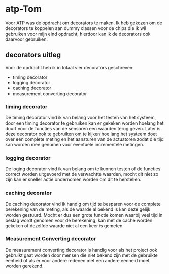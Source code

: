 # atp-Tom

Voor ATP was de opdracht om decorators te maken.
Ik heb gekozen om de decorators te koppelen aan dummy classen voor de chips die ik wil gebruiken voor mijn eind opdracht, hierdoor kan ik de decorators ook daarvoor gebruiken.

## decorators uitleg
Voor de opdracht heb ik in totaal vier decorators geschreven:
- timing decorator
- logging decorator
- caching decorator
- measurement converting decorator

### timing decorator
De timing decorator vind ik van belang voor het testen van het systeem, door een timing decorator te gebruiken kan er gekeken worden hoelang het duurt voor de functies van de sensoren een waarden terug geven. Later is deze decorator ook te gebruiken om te kijken hoe lang het systeem doet over een complete meting en het aansturen van de actuatoren zodat die tijd kan worden mee genomen voor eventuele incrementele metingen.

### logging decorator
De loging decorator vind ik van belang om te kunnen testen of de functies correct worden uitgevoerd met de verwachtte waarden, mocht dit niet zo zijn kan er sneller actie ondernomen worden om dit te herstellen.

### caching decorator
De caching decorator vind ik handig om tijd te besparen voor de complete berekening van de meting, als de waarde al bekend is kan deze gelijk worden gestuurd. Mocht er dus een grote functie komen waarbij veel tijd in beslag wordt genomen voor de berekening, kan met de cache worden gekeken of dezelfde waarde niet al een keer is gemeten.

### Measurement Converting decorator
De measurement converting decorator is handig voor als het project ook gebruikt gaat worden door mensen die niet bekend zijn met de gebruikte eenheid of als er voor andere redenen met een andere eenheid moet worden gerekend.